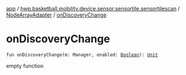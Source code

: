 [app](../../index.md) / [hwp.basketball.mobility.device.sensor.sensortile.sensortilescan](../index.md) / [NodeArrayAdapter](index.md) / [onDiscoveryChange](.)

# onDiscoveryChange

`fun onDiscoveryChange(m: Manager, enabled: `[`Boolean`](https://kotlinlang.org/api/latest/jvm/stdlib/kotlin/-boolean/index.html)`): `[`Unit`](https://kotlinlang.org/api/latest/jvm/stdlib/kotlin/-unit/index.html)

empty function

